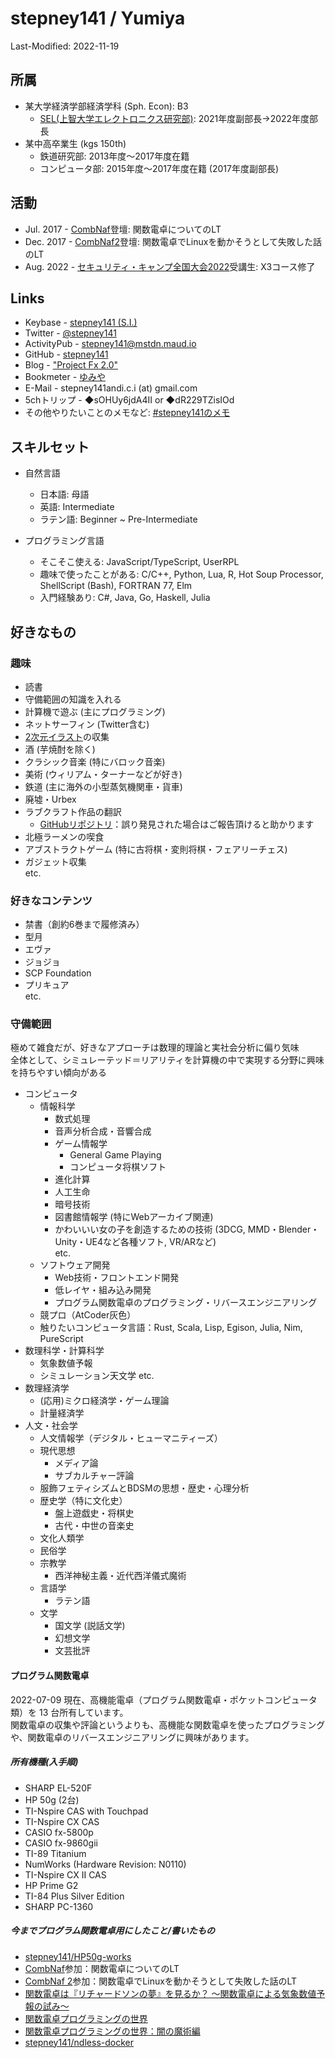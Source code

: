 # stepney141 / Yumiya

Last-Modified: 2022-11-19

<!-- [English](en.html) -->
<!--
## About me

stepneyはステップニーと発音します。IPA表記では /ˈstɛpni/と書くらしいです。
-->
## 所属

- 某大学経済学部経済学科 (Sph. Econ): B3
  - [SEL(上智大学エレクトロニクス研究部)](https://selelab.com/): 2021年度副部長→2022年度部長
- 某中高卒業生 (kgs 150th)
  - 鉄道研究部: 2013年度〜2017年度在籍
  - コンピュータ部: 2015年度〜2017年度在籍 (2017年度副部長)

## 活動

- Jul. 2017 - [CombNaf](http://web.archive.org/web/20170829182306/https://atnd.org/events/87946)登壇: 関数電卓についてのLT
- Dec. 2017 - [CombNaf2](https://combnaf.connpass.com/event/64638/)登壇: 関数電卓でLinuxを動かそうとして失敗した話のLT
- Aug. 2022 - [セキュリティ・キャンプ全国大会2022](https://www.ipa.go.jp/jinzai/camp/2022/zenkoku2022_index.html)受講生: X3コース修了

## Links

- Keybase - [stepney141 (S.I.)](https://keybase.io/stepney141)
- Twitter - [@stepney141](https://twitter.com/stepney141)
- ActivityPub - [stepney141@mstdn.maud.io](https://mstdn.maud.io/@stepney141)
- GitHub - [stepney141](https://github.com/stepney141)
- Blog - ["Project Fx 2.0"](https://stepney141.hatenablog.com/)
- Bookmeter - [ゆみや](https://bookmeter.com/users/1003258)
- E-Mail -  stepney141andi.c.i (at) gmail.com
- 5chトリップ - ◆sOHUy6jdA4II or ◆dR229TZisIOd
- その他やりたいことのメモなど: [#stepney141のメモ](https://twilog.org/stepney141/search?word=%23stepney141%E3%81%AE%E3%83%A1%E3%83%A2&ao=a)
<!-- - [Amazon欲しいものリスト](https://www.amazon.jp/hz/wishlist/ls/9DMJ9MP1LX82?ref_=wl_share:embed:cite)：5000兆円欲しい -->

## スキルセット

- 自然言語
  - 日本語: 母語
  - 英語: Intermediate
  - ラテン語: Beginner ~ Pre-Intermediate

- プログラミング言語
  - そこそこ使える: JavaScript/TypeScript, UserRPL
  - 趣味で使ったことがある: C/C++, Python, Lua, R, Hot Soup Processor, ShellScript (Bash), FORTRAN 77, Elm
  - 入門経験あり: C#, Java, Go, Haskell, Julia

## 好きなもの

### 趣味

- 読書
- 守備範囲の知識を入れる
- 計算機で遊ぶ (主にプログラミング)
- ネットサーフィン (Twitter含む)
- [2次元イラスト](http://www.paradisearmy.com/doujin/pasok_nijigen.htm)の収集
- 酒 (芋焼酎を除く)
- クラシック音楽 (特にバロック音楽)
- 美術 (ウィリアム・ターナーなどが好き)
- 鉄道 (主に海外の小型蒸気機関車・貨車)
- 廃墟・Urbex
- ラブクラフト作品の翻訳
  - [GitHubリポジトリ](https://github.com/stepney141/translation-works)：誤り発見された場合はご報告頂けると助かります
- 北極ラーメンの喫食
- アブストラクトゲーム (特に古将棋・変則将棋・フェアリーチェス)
- ガジェット収集  
etc.

### 好きなコンテンツ

- 禁書（創約6巻まで履修済み）
- 型月
- エヴァ
- ジョジョ
- SCP Foundation
- プリキュア  
etc.

### 守備範囲

極めて雑食だが、好きなアプローチは数理的理論と実社会分析に偏り気味  
全体として、シミュレーテッド＝リアリティを計算機の中で実現する分野に興味を持ちやすい傾向がある

- コンピュータ
  - 情報科学
    - 数式処理
    - 音声分析合成・音響合成
    - ゲーム情報学
      - General Game Playing
      - コンピュータ将棋ソフト
    - 進化計算
    - 人工生命
    - 暗号技術
    - 図書館情報学 (特にWebアーカイブ関連)
    - かわいいい女の子を創造するための技術 (3DCG, MMD・Blender・Unity・UE4など各種ソフト, VR/ARなど)  
    etc.
  - ソフトウェア開発
    - Web技術・フロントエンド開発
    - 低レイヤ・組み込み開発
    - プログラム関数電卓のプログラミング・リバースエンジニアリング
  - 競プロ（AtCoder灰色）
  - 触りたいコンピュータ言語：Rust, Scala, Lisp, Egison, Julia, Nim, PureScript
- 数理科学・計算科学
  - 気象数値予報
  - シミュレーション天文学
  etc.
- 数理経済学
  - (応用)ミクロ経済学・ゲーム理論
  - 計量経済学
- 人文・社会学
  - 人文情報学（デジタル・ヒューマニティーズ）
  - 現代思想
    - メディア論
    - サブカルチャー評論
  - 服飾フェティシズムとBDSMの思想・歴史・心理分析
  - 歴史学（特に文化史）
    - 盤上遊戯史・将棋史
    - 古代・中世の音楽史
  - 文化人類学
  - 民俗学
  - 宗教学
    - 西洋神秘主義・近代西洋儀式魔術
  - 言語学
    - ラテン語
  - 文学
    - 国文学 (説話文学)
    - 幻想文学
    - 文芸批評

#### プログラム関数電卓

2022-07-09 現在、高機能電卓（プログラム関数電卓・ポケットコンピュータ類）を 13 台所有しています。  
関数電卓の収集や評論というよりも、高機能な関数電卓を使ったプログラミングや、関数電卓のリバースエンジニアリングに興味があります。

##### 所有機種(入手順)

- SHARP EL-520F
- HP 50g (2台)
- TI-Nspire CAS with Touchpad
- TI-Nspire CX CAS
- CASIO fx-5800p
- CASIO fx-9860gii
- TI-89 Titanium
- NumWorks (Hardware Revision: N0110)
- TI-Nspire CX II CAS
- HP Prime G2
- TI-84 Plus Silver Edition
- SHARP PC-1360

##### 今までプログラム関数電卓用にしたこと/書いたもの

- [stepney141/HP50g-works](https://github.com/stepney141/HP50g-works)
- [CombNaf](https://atnd.org/events/87946)参加：関数電卓についてのLT
- [CombNaf 2](https://combnaf.connpass.com/event/64638/)参加：関数電卓でLinuxを動かそうとして失敗した話のLT
- [関数電卓は『リチャードソンの夢』を見るか？ 〜関数電卓による気象数値予報の試み〜](https://stepney141.hatenablog.com/entry/2020/05/27/071742)
- [関数電卓プログラミングの世界](https://stepney141.hatenablog.com/entry/2020/12/01/235856)
- [関数電卓プログラミングの世界：闇の魔術編](https://stepney141.hatenablog.com/entry/2020/12/24/235437)
- [stepney141/ndless-docker](https://github.com/stepney141/ndless-docker)
